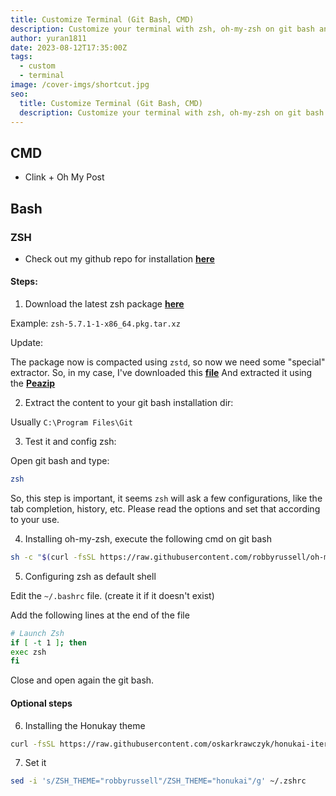 ```yaml
---
title: Customize Terminal (Git Bash, CMD)
description: Customize your terminal with zsh, oh-my-zsh on git bash and cmd (via clink).
author: yuran1811
date: 2023-08-12T17:35:00Z
tags:
  - custom
  - terminal
image: /cover-imgs/shortcut.jpg
seo:
  title: Customize Terminal (Git Bash, CMD)
  description: Customize your terminal with zsh, oh-my-zsh on git bash and cmd (via clink).
---
```


## CMD

- Clink + Oh My Post

## Bash

### **ZSH**

- Check out my github repo for installation [**here**](https://github.com/yuran1811/Yuran-Workspace/tree/main/zsh_config)

#### Steps:

1. Download the latest zsh package [**here**](https://packages.msys2.org/package/zsh?repo=msys&variant=x86_64)

Example: `zsh-5.7.1-1-x86_64.pkg.tar.xz`

Update:

The package now is compacted using `zstd`, so now we need some "special" extractor. So, in my case, I've downloaded this [**file**](https://repo.msys2.org/msys/x86_64/zsh-5.8-5-x86_64.pkg.tar.zst)
And extracted it using the [**Peazip**](https://peazip.github.io/zst-compressed-file-format.html)

2. Extract the content to your git bash installation dir:

Usually `C:\Program Files\Git`

3. Test it and config zsh:

Open git bash and type:

```bash
zsh
```

So, this step is important, it seems `zsh` will ask a few configurations, like the tab completion, history, etc. Please read the options and set that according to your use.

4. Installing oh-my-zsh, execute the following cmd on git bash

```bash
sh -c "$(curl -fsSL https://raw.githubusercontent.com/robbyrussell/oh-my-zsh/master/tools/install.sh)"
```

5. Configuring zsh as default shell

Edit the `~/.bashrc` file. (create it if it doesn't exist)

Add the following lines at the end of the file

```bash
# Launch Zsh
if [ -t 1 ]; then
exec zsh
fi
```

Close and open again the git bash.

#### Optional steps

6. Installing the Honukay theme

```bash
curl -fsSL https://raw.githubusercontent.com/oskarkrawczyk/honukai-iterm/master/honukai.zsh-theme -o ~/.oh-my-zsh/custom/themes/honukai.zsh-theme
```

7. Set it

```bash
sed -i 's/ZSH_THEME="robbyrussell"/ZSH_THEME="honukai"/g' ~/.zshrc
```
